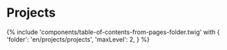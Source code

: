 # Projects

{% include 'components/table-of-contents-from-pages-folder.twig' with {
  'folder': 'en/projects/projects',
  'maxLevel': 2,
} %}